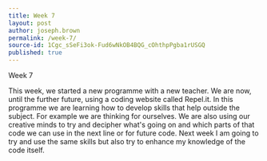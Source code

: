 ```yaml
---
title: Week 7
layout: post
author: joseph.brown
permalink: /week-7/
source-id: 1Cgc_sSeFi3ok-Fud6wNkOB4BQG_cOhthpPgba1rUSGQ
published: true
---
```

Week 7

This week, we started a new programme with a new teacher. We are now, until the further future, using a coding website called Repel.it. In this programme we are learning how to develop skills that help outside the subject. For example we are thinking for ourselves. We are also using our creative minds to try and decipher what's going on and which parts of that code we can use in the next line or for future code. Next week I am going to try and use the same skills but also try to enhance my knowledge of the code itself. 

